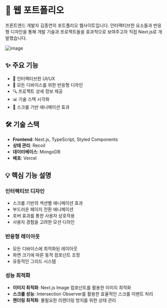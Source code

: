 # 📄 웹 포트폴리오

프론트엔드 개발자 김종연의 포트폴리오 웹사이트입니다. 인터랙티브한 요소들과 반응형 디자인을 통해 개발 기술과 프로젝트들을 효과적으로 보여주고자 직접 Next.js로 개발했습니다.

![image](https://github.com/user-attachments/assets/f9f9b36c-2ced-4706-85c3-2ebf22b9d117)

## ✨ 주요 기능

- 🎨 인터랙티브한 UI/UX
- 📱 모든 디바이스를 위한 반응형 디자인
- 🔍 프로젝트 상세 정보 제공
- 📊 기술 스택 시각화
- 💫 스크롤 기반 애니메이션 효과

## 🛠 기술 스택

- **Frontend**: Next.js, TypeScript, Styled Components
- **상태 관리**: Recoil
- **데이터베이스**: MongoDB
- **배포**: Vercel

## 💡 핵심 기능 설명

### 인터랙티브 디자인

- 스크롤 기반의 섹션별 애니메이션 효과
- 부드러운 페이지 전환 애니메이션
- 호버 효과를 통한 사용자 상호작용
- 사용자 경험을 고려한 모션 디자인

### 반응형 레이아웃

- 모든 디바이스에 최적화된 레이아웃
- 화면 크기에 따른 동적 컴포넌트 조정
- 유동적인 그리드 시스템

### 성능 최적화

- **이미지 최적화**: Next.js Image 컴포넌트를 활용한 이미지 최적화
- **스크롤 성능**: Intersection Observer를 활용한 효율적인 스크롤 이벤트 처리
- **렌더링 최적화**: 불필요한 리렌더링 방지를 위한 상태 관리
